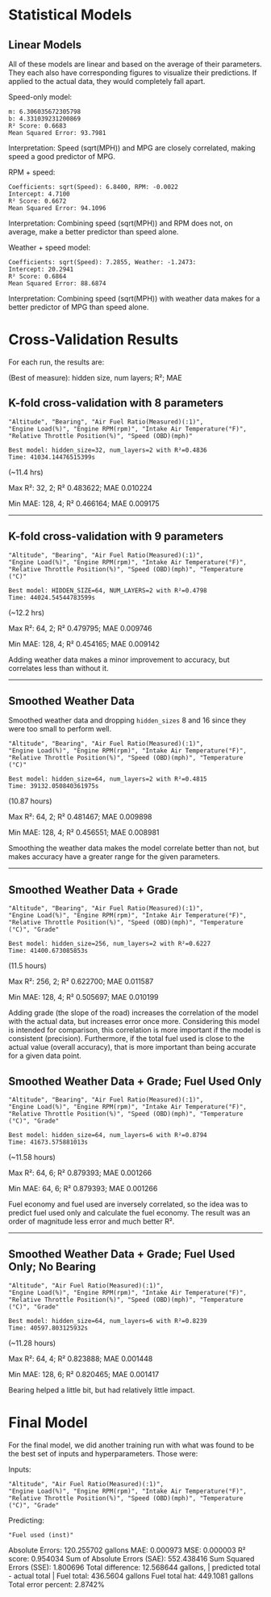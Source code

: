 # Statistical Models

## Linear Models

All of these models are linear and based on the average of their parameters.
They each also have corresponding figures to visualize their predictions.
If applied to the actual data, they would completely fall apart.

Speed-only model:
```
m: 6.306035672305798
b: 4.331039231200869
R² Score: 0.6683
Mean Squared Error: 93.7981
```

Interpretation: Speed (sqrt(MPH)) and MPG are closely correlated,
making speed a good predictor of MPG.

RPM + speed:
```
Coefficients: sqrt(Speed): 6.8400, RPM: -0.0022
Intercept: 4.7100
R² Score: 0.6672
Mean Squared Error: 94.1096
```

Interpretation: Combining speed (sqrt(MPH)) and RPM does not, on average, 
make a better predictor than speed alone.

Weather + speed model:
```
Coefficients: sqrt(Speed): 7.2855, Weather: -1.2473:
Intercept: 20.2941
R² Score: 0.6864
Mean Squared Error: 88.6874
```

Interpretation: Combining speed (sqrt(MPH)) with weather data makes for a 
better predictor of MPG than speed alone.


# Cross-Validation Results

For each run, the results are:

(Best of measure): hidden size, num layers; R²; MAE

## K-fold cross-validation with 8 parameters

```
"Altitude", "Bearing", "Air Fuel Ratio(Measured)(:1)",
"Engine Load(%)", "Engine RPM(rpm)", "Intake Air Temperature(°F)",
"Relative Throttle Position(%)", "Speed (OBD)(mph)"
```

```
Best model: hidden_size=32, num_layers=2 with R²=0.4836
Time: 41034.14476515399s
```

(~11.4 hrs)

Max R²: 32, 2; R² 0.483622; MAE 0.010224

Min MAE: 128, 4; R² 0.466164; MAE 0.009175

---

## K-fold cross-validation with 9 parameters

```
"Altitude", "Bearing", "Air Fuel Ratio(Measured)(:1)",
"Engine Load(%)", "Engine RPM(rpm)", "Intake Air Temperature(°F)",
"Relative Throttle Position(%)", "Speed (OBD)(mph)", "Temperature (°C)"
```

```
Best model: HIDDEN_SIZE=64, NUM_LAYERS=2 with R²=0.4798
Time: 44024.54544783599s
```

(~12.2 hrs)

Max R²: 64, 2; R² 0.479795; MAE 0.009746

Min MAE: 128, 4; R² 0.454165; MAE 0.009142

Adding weather data makes a minor improvement to accuracy, but correlates less
than without it.

---

## Smoothed Weather Data

Smoothed weather data and dropping `hidden_sizes` 8 and 16 since they were 
too small to perform well.

```
"Altitude", "Bearing", "Air Fuel Ratio(Measured)(:1)",
"Engine Load(%)", "Engine RPM(rpm)", "Intake Air Temperature(°F)",
"Relative Throttle Position(%)", "Speed (OBD)(mph)", "Temperature (°C)"
```

```
Best model: hidden_size=64, num_layers=2 with R²=0.4815
Time: 39132.050840361975s
```

(10.87 hours)

Max R²: 64, 2; R² 0.481467; MAE 0.009898

Min MAE: 128, 4; R² 0.456551; MAE 0.008981

Smoothing the weather data makes the model correlate better than not, but 
makes accuracy have a greater range for the given parameters.

---

## Smoothed Weather Data + Grade

```
"Altitude", "Bearing", "Air Fuel Ratio(Measured)(:1)",
"Engine Load(%)", "Engine RPM(rpm)", "Intake Air Temperature(°F)",
"Relative Throttle Position(%)", "Speed (OBD)(mph)", "Temperature (°C)", "Grade"
```

```
Best model: hidden_size=256, num_layers=2 with R²=0.6227
Time: 41400.673085853s
```

(11.5 hours)

Max R²: 256, 2; R² 0.622700; MAE 0.011587

Min MAE: 128, 4; R² 0.505697; MAE 0.010199

Adding grade (the slope of the road) increases the correlation of the model 
with the actual data, but increases error once more. 
Considering this model is intended for comparison, this correlation is more 
important if the model is consistent (precision). 
Furthermore, if the total fuel used is close to the actual value (overall 
accuracy), that is more important than being accurate for a given data point.

## Smoothed Weather Data + Grade; Fuel Used Only

```
"Altitude", "Bearing", "Air Fuel Ratio(Measured)(:1)",
"Engine Load(%)", "Engine RPM(rpm)", "Intake Air Temperature(°F)",
"Relative Throttle Position(%)", "Speed (OBD)(mph)", "Temperature (°C)", "Grade"
```

```
Best model: hidden_size=64, num_layers=6 with R²=0.8794
Time: 41673.575881013s
```

(~11.58 hours)

Max R²: 64, 6; R² 0.879393; MAE 0.001266

Min MAE: 64, 6; R² 0.879393; MAE 0.001266

Fuel economy and fuel used are inversely correlated, 
so the idea was to predict fuel used only and calculate the fuel economy.
The result was an order of magnitude less error and much better R².

---

## Smoothed Weather Data + Grade; Fuel Used Only; No Bearing

```
"Altitude", "Air Fuel Ratio(Measured)(:1)",
"Engine Load(%)", "Engine RPM(rpm)", "Intake Air Temperature(°F)",
"Relative Throttle Position(%)", "Speed (OBD)(mph)", "Temperature (°C)", "Grade"
```

```
Best model: hidden_size=64, num_layers=6 with R²=0.8239
Time: 40597.803125932s
```

(~11.28 hours)

Max R²: 64, 4; R² 0.823888; MAE 0.001448

Min MAE: 128, 6; R² 0.820465; MAE 0.001417

Bearing helped a little bit, but had relatively little impact.

# Final Model

For the final model, we did another training run with what was found to be the
best set of inputs and hyperparameters. 
Those were:

Inputs:
```
"Altitude", "Air Fuel Ratio(Measured)(:1)",
"Engine Load(%)", "Engine RPM(rpm)", "Intake Air Temperature(°F)",
"Relative Throttle Position(%)", "Speed (OBD)(mph)", "Temperature (°C)", "Grade"
```

Predicting:
```
"Fuel used (inst)"
```

Absolute Errors: 120.255702 gallons
MAE: 0.000973
MSE: 0.000003
R² score: 0.954034
Sum of Absolute Errors (SAE): 552.438416
Sum Squared Errors (SSE): 1.800696
Total difference: 12.568644 gallons, | predicted total - actual total |
Fuel total: 436.5604 gallons
Fuel total hat: 449.1081 gallons
Total error percent: 2.8742%
